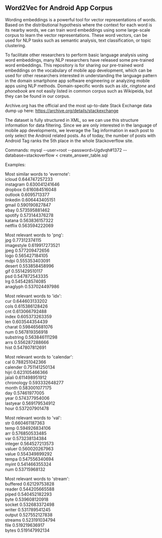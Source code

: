 ## Word2Vec for Android App Corpus

Wording embeddings is a powerful tool for vector representations of words. Based on the distributional hypothesis where the context for each word is its nearby words, we can train word embeddings using some large-scale corpus to learn the vector representations. These word vectors, can be used for NLP tasks such as semantic analysis, text classification, or topic clustering.

To facilitate other researchers to perform basic language analysis using word embeddings, many NLP researchers have released some pre-trained word embeddings. This repository is for sharing our pre-trained word embeddings on the vocabulary of mobile app development, which can be used for other researchers interested in understanding the language pattern in the domain smartphone app software engineering or analyzing mobile apps using NLP methods.  Domain-specific words such as _idx_, _ringtone_ and _phonebook_ are not easily listed in common corpus such as Wikipeida, but they can be found in our corpus. 

Archive.org has the official and the most up-to-date Stack Exchange data dump up here:
https://archive.org/details/stackexchange

The dataset is fully structured in XML, so we can use this structure information for data filtering. Since we are only interested in the language of mobile app developments, we leverage the Tag information in each post to only select the Android related posts. As of today, the number of posts with Android Tag ranks the 5th place in the whole Stackoverflow site. 

Commands:
mysql --user=root --password=Ugdvqh#1372 --database=stackoverflow < create_answer_table.sql

Examples:

Most similar words to 'evernote':  
icloud 0.644747257233  
instagram 0.630041241646  
dropbox 0.616084516048  
outlook 0.6095713377  
linkedin 0.606443405151  
gmail 0.590190827847  
ebay 0.573595881462  
spotify 0.573144376278  
katana 0.563836157322  
netflix 0.563594222069  

Most relevant words to 'png':  
jpg 0.77312374115  
imagestyle 0.619917273521  
jpeg 0.577209472656  
logo 0.565427184105  
mdpi 0.555353403091  
desert 0.553858458996  
gif 0.551429510117  
psd 0.547872543335  
lrg 0.545428574085  
anaglyph 0.537024497986  

Most relevant words to 'idx':  
cur 0.644603133202  
cols 0.615386128426  
cnt 0.613066792488  
index 0.605373263359  
len 0.603544354439  
charat 0.598465681076  
num 0.567819356918  
substring 0.563846111298  
arrs 0.556287288666  
hist 0.547807812691  

Most relevant words to 'calendar':  
cal 0.788251042366  
calender 0.751141250134  
hijri 0.623105466366  
jalali 0.611498951912  
chronology 0.593332648277  
month 0.583001077175  
day 0.57461977005  
year 0.574377954006  
lastyear 0.569179534912  
hour 0.537207901478  

Most relevant words to 'val':  
str 0.660461187363  
temp 0.594926834106  
arr 0.576850533485  
var 0.573238134384  
integer 0.564527213573  
valuer 0.560020267963  
value 0.554349899292  
tempa 0.547556340694  
myint 0.541466355324  
num 0.53715968132  

Most relevant words to 'stream':  
buffered 0.62129753828  
reader 0.544205665588  
piped 0.540452182293  
byte 0.539608120918  
socket 0.532683372498  
writer 0.531789541245  
output 0.527552127838  
streams 0.523191034794  
file 0.519219636917  
bytes 0.519147992134  

